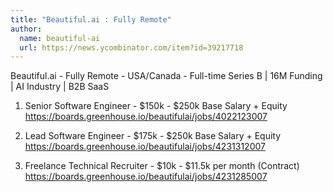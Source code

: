 ```yaml
---
title: "Beautiful.ai : Fully Remote"
author:
  name: beautiful-ai
  url: https://news.ycombinator.com/item?id=39217718
---
```

Beautiful.ai - Fully Remote - USA&#x2F;Canada - Full-time 
Series B | 16M Funding | AI Industry | B2B SaaS

1. Senior Software Engineer - $150k - $250k Base Salary + Equity <a href="https:&#x2F;&#x2F;boards.greenhouse.io&#x2F;beautifulai&#x2F;jobs&#x2F;4022123007" rel="nofollow">https:&#x2F;&#x2F;boards.greenhouse.io&#x2F;beautifulai&#x2F;jobs&#x2F;4022123007</a>

2. Lead Software Engineer - $175k - $250k Base Salary + Equity
<a href="https:&#x2F;&#x2F;boards.greenhouse.io&#x2F;beautifulai&#x2F;jobs&#x2F;4231312007" rel="nofollow">https:&#x2F;&#x2F;boards.greenhouse.io&#x2F;beautifulai&#x2F;jobs&#x2F;4231312007</a>

3. Freelance Technical Recruiter - $10k - $11.5k per month (Contract)
<a href="https:&#x2F;&#x2F;boards.greenhouse.io&#x2F;beautifulai&#x2F;jobs&#x2F;4231285007" rel="nofollow">https:&#x2F;&#x2F;boards.greenhouse.io&#x2F;beautifulai&#x2F;jobs&#x2F;4231285007</a>
